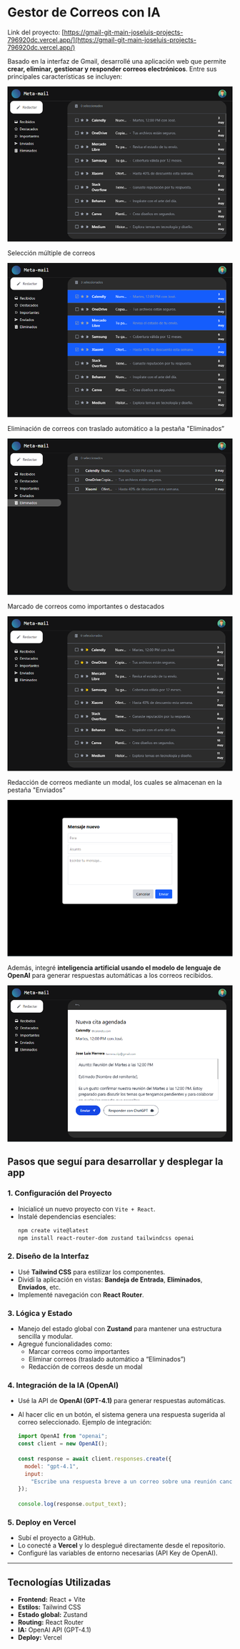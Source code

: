 # Gestor de Correos con IA

Link del proyecto: [https://gmail-git-main-joseluis-projects-796920dc.vercel.app/](https://gmail-git-main-joseluis-projects-796920dc.vercel.app/)

Basado en la interfaz de Gmail, desarrollé una aplicación web que permite **crear, eliminar, gestionar y responder correos electrónicos**. Entre sus principales características se incluyen:

![image.png](./readmeImages/image.png)

Selección múltiple de correos

![image.png](./readmeImages/image%201.png)

Eliminación de correos con traslado automático a la pestaña "Eliminados”

![image.png](./readmeImages/image%202.png)

Marcado de correos como importantes o destacados

![image.png](./readmeImages/image%203.png)

Redacción de correos mediante un modal, los cuales se almacenan en la pestaña "Enviados”

![image.png](./readmeImages/image%204.png)

Además, integré **inteligencia artificial usando el modelo de lenguaje de OpenAI** para generar respuestas automáticas a los correos recibidos.

![image.png](./readmeImages/image%205.png)

## Pasos que seguí para desarrollar y desplegar la app

### 1. **Configuración del Proyecto**

- Inicialicé un nuevo proyecto con `Vite + React`.
- Instalé dependencias esenciales:
  ```bash
  npm create vite@latest
  npm install react-router-dom zustand tailwindcss openai
  ```

### 2. **Diseño de la Interfaz**

- Usé **Tailwind CSS** para estilizar los componentes.
- Dividí la aplicación en vistas: **Bandeja de Entrada**, **Eliminados**, **Enviados**, etc.
- Implementé navegación con **React Router**.

### 3. **Lógica y Estado**

- Manejo del estado global con **Zustand** para mantener una estructura sencilla y modular.
- Agregué funcionalidades como:
  - Marcar correos como importantes
  - Eliminar correos (traslado automático a “Eliminados”)
  - Redacción de correos desde un modal

### 4. **Integración de la IA (OpenAI)**

- Usé la API de **OpenAI (GPT-4.1)** para generar respuestas automáticas.
- Al hacer clic en un botón, el sistema genera una respuesta sugerida al correo seleccionado.
  Ejemplo de integración:

  ```jsx
  import OpenAI from "openai";
  const client = new OpenAI();

  const response = await client.responses.create({
    model: "gpt-4.1",
    input:
      "Escribe una respuesta breve a un correo sobre una reunión cancelada.",
  });

  console.log(response.output_text);
  ```

### 5. **Deploy en Vercel**

- Subí el proyecto a GitHub.
- Lo conecté a **Vercel** y lo desplegué directamente desde el repositorio.
- Configuré las variables de entorno necesarias (API Key de OpenAI).

---

## Tecnologías Utilizadas

- **Frontend:** React + Vite
- **Estilos:** Tailwind CSS
- **Estado global:** Zustand
- **Routing:** React Router
- **IA:** OpenAI API (GPT-4.1)
- **Deploy:** Vercel
